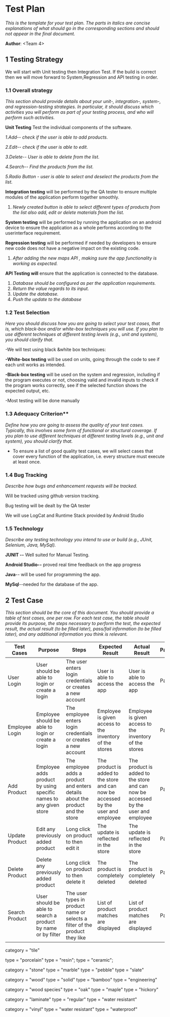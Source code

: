 # Test Plan



*This is the template for your test plan. The parts in italics are concise explanations of what should go in the corresponding sections and should not appear in the final document.*



**Author**: <Team 4>



## 1 Testing Strategy

We will start with Unit testing then Integration Test. If the build is correct then we will move forward to System,Regression and API testing in order.

### 1.1 Overall strategy

*This section should provide details about your unit-, integration-, system-, and regression-testing strategies. In particular, it should discuss which activities you will perform as part of your testing process, and who will perform such activities.*

**Unit Testing** Test the individual components of the software.

*1.Add-- check if the user is able to add products.*

*2.Edit-- check if the user is able to edit.*

*3.Delete-- User is able to delete from the list.*

*4.Search-- Find the products from the list.*

*5.Radio Button - user is able to select and deselect the products from the list.*



**Integration testing** will be performed by the QA tester to ensure multiple modules of the application perform together smoothly.

1. *Newly created button is able to select different types of products from the list also add, edit or delete materials from the list.*



**System testing** will be performed by running the application on an android device to ensure the application as a whole performs according to the userinterface requirement.



**Regression testing** will be performed if needed by developers to ensure new code does not have a negative impact on the existing code.

1. *After adding the new maps API , making sure the app functionality is working as expected.*



**API Testing will** ensure that the application is connected to the database.

1. *Database should be configured as per the application requirements.*
2. *Return the value regards to its input.*
3. *Update the database.*
4. *Push the update to the database*





### 1.2 Test Selection



*Here you should discuss how you are going to select your test cases, that is, which black-box and/or white-box techniques you will use. If you plan to use different techniques at different testing levels (e.g., unit and system), you should clarify that.*



-We will test using black &white box techniques:



**-White-box testing** will be used on units, going through the code to see if each unit works as intended.



**-Black-box testing** will be used on the system and regression, including if the program executes or not, choosing valid and invalid inputs to check if the program works correctly, see if the selected function shows the expected output, etc.



-Most testing will be done manually







### 1.3 Adequacy Criterion**



*Define how you are going to assess the quality of your test cases. Typically, this involves some form of functional or structural coverage. If you plan to use different techniques at different testing levels (e.g., unit and system), you should clarify that.*



- To ensure a list of good quality test cases, we will select cases that cover every function of the application, i.e. every structure must execute at least once.



### 1.4 Bug Tracking



*Describe how bugs and enhancement requests will be tracked.*



Will be tracked using github version tracking.



Bug testing will be dealt by the QA tester



We will use LogCat and Runtime Stack provided by Android Studio 



### 1.5 Technology



*Describe any testing technology you intend to use or build (e.g., JUnit, Selenium, Java, MySql).*

**JUNIT --** Well suited for Manual Testing. 

**Android Studio--** proved real time feedback on the app progress

**Java**-- will be used for programming the app.

**MySql**--needed for the database of the app.



## 2 Test Case



*This section should be the core of this document. You should provide a table of test cases, one per row. For each test case, the table should provide its purpose, the steps necessary to perform the test, the expected result, the actual result (to be filled later), pass/fail information (to be filled later), and any additional information you think is relevant.*



| Test Cases          | Purpose                                                 | Steps                                                   | Expected Result                                          | Actual Result  | Pass/Fail | Additional Information(optional) |
| ----------------------- | ------------------------------------------------------------ | ------------------------------------------------------------ | ------------------------------------------------------------ | ---------------------------------------- | ---------------------------------- | ------------------------------------------ |
| User Login    | User should be able to login or create a login                           | The user enters login credentials or creates a new account                  | User is able to access the app                           |User is able to access the app  |  Pass  |                                            |
| Employee Login    | Employee should be able to login or create a login                           | The employee enters login credentials or creates a new account                   | Employee is given access to the inventory of the stores |  Employee is given access to the inventory of the stores   |  Pass  |                                            |
| Add Product| Employee adds product by using specific names to any given store   | The employee adds a product and enters details about the product and the store | The product is added to the store and can now be accessed by the user and employee | The product is added to the store and can now be accessed by the user and employee   |   Pass                                 |                                            |
| Update Product    | Edit any previously added product              | Long click on product to then edit it | The update is reflected in the store |  The update is reflected in the store                                        | Pass                                   |                                            |
| Delete Product       |Delete any previously added product   |  Long click on product to then delete it | The product is completely deleted |  The product is completely deleted                                        |     Pass                               |                                            |
| Search Product | User should be able to search a product by name or by filter  | The user types in product name or selects a filter of the product they like | List of product matches are displayed   |  List of product matches are displayed    |     Pass                               |                                            |


category = "tile"
 
type = "porcelain"
type = "resin";
type = "ceramic";

category = "stone"
type = "marble"
type = "pebble"
 type = "slate"

 category = "wood"
  type = "solid"
 type = "bamboo"
type = "engineering"

category = "wood species"
type = "oak"
type = "maple"
type = "hickory"

category = "laminate"
type = "regular"
type = "water resistant"

 category = "vinyl"
type = "water resistant"
type = "waterproof"